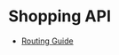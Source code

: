# Shopping API

* [Routing Guide](https://gist.github.com/rvlb-19/b44f923ed86e500f5629179d43c54a31)
